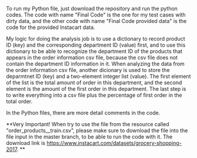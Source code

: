 To run my Python file, just download the repository and run the python codes. The code with name "Final Code" is the one for my test cases with dirty data, and the other code with name "Final Code provided data" is the code for the provided Instacart data.

My logic for doing the analysis job is to use a dictionary to record product ID (key) and the corresponding department ID (value) first, and to use this dictionary to be able to recognize the department ID of the products that appears in the order information csv file, because the csv file does not contain the department ID information in it. When analyzing the data from the order information csv file, another dicionary is used to store the deparmtnet ID (key) and a two-element integer list (value). The first element of the list is the total amount of order in this department, and the second element is the amount of the first order in this department. The last step is to write everything into a csv file plus the percentage of first order in the total order.

In the Python files, there are more detail comments in the code.

**Very Important! When try to use the file from the resource called "order_products__train.csv", please make sure to download the file into the file input in the master branch, to be able to run the code with it. The download link is https://www.instacart.com/datasets/grocery-shopping-2017. **
